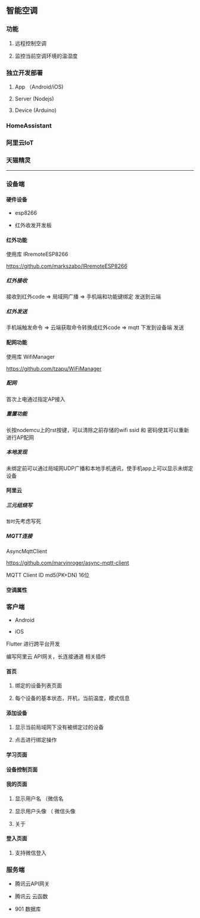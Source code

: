 ## 智能空调

### 功能

1. 远程控制空调

2. 监控当前空调环境的温湿度

### 独立开发部署

1. App （Android/iOS)

2. Server (Nodejs)

3. Device (Arduino)

### HomeAssistant


### 阿里云IoT


### 天猫精灵

---

### 设备端

#### 硬件设备

* esp8266

* 红外收发开发板  

#### 红外功能

使用库 IRremoteESP8266

https://github.com/markszabo/IRremoteESP8266

##### 红外接收

接收到红外code => 局域网广播 => 手机端和功能键绑定 发送到云端

##### 红外发送

手机端触发命令 => 云端获取命令转换成红外code => mqtt 下发到设备端 发送

#### 配网功能

使用库 WifiManager

https://github.com/tzapu/WiFiManager

##### 配网

首次上电通过指定AP接入

##### 重置功能

长按nodemcu上的rst按键，可以清除之前存储的wifi ssid 和 密码使其可以重新进行AP配网

##### 本地发现

未绑定前可以通过局域网UDP广播和本地手机通讯，使手机app上可以显示未绑定设备

#### 阿里云

##### 三元组烧写

`暂时`先考虑写死

##### MQTT连接

AsyncMqttClient

https://github.com/marvinroger/async-mqtt-client



MQTT Client ID  md5(PK+DN) 16位



#### 空调属性

### 客户端

* Android

* iOS

Flutter 进行跨平台开发

编写阿里云 API网关，长连接通道 相关插件

#### 首页

1. 绑定的设备列表页面

2. 每个设备的基本状态，开机，当前温度，模式信息

#### 添加设备

1. 显示当前局域网下没有被绑定过的设备

2. 点击进行绑定操作

#### 学习页面

#### 设备控制页面

#### 我的页面

1. 显示用户名 （微信名

2. 显示用户头像 （ 微信头像

3. 关于

#### 登入页面

1. 支持微信登入

### 服务端

* 腾讯云API网关

* 腾讯云 云函数

* 901 数据库
